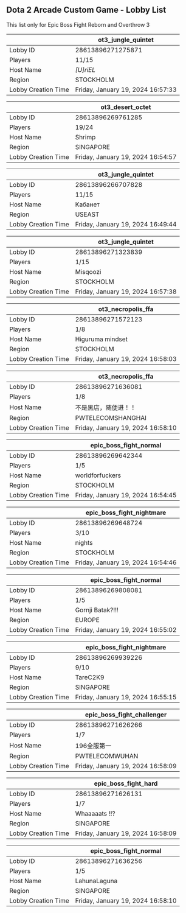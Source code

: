 ## Dota 2 Arcade Custom Game - Lobby List

This list only for Epic Boss Fight Reborn and Overthrow 3

|  | ot3_jungle_quintet |
| ------ | ------ |
| Lobby ID | 28613896271275871 |
| Players | 11/15 |
| Host Name | *[U]riEL* |
| Region | STOCKHOLM |
| Lobby Creation Time | Friday, January 19, 2024 16:57:33 |


|  | ot3_desert_octet |
| ------ | ------ |
| Lobby ID | 28613896269761285 |
| Players | 19/24 |
| Host Name | Shrimp |
| Region | SINGAPORE |
| Lobby Creation Time | Friday, January 19, 2024 16:54:57 |


|  | ot3_jungle_quintet |
| ------ | ------ |
| Lobby ID | 28613896266707828 |
| Players | 11/15 |
| Host Name | Кабанет |
| Region | USEAST |
| Lobby Creation Time | Friday, January 19, 2024 16:49:44 |


|  | ot3_jungle_quintet |
| ------ | ------ |
| Lobby ID | 28613896271323839 |
| Players | 1/15 |
| Host Name | Misqoozi |
| Region | STOCKHOLM |
| Lobby Creation Time | Friday, January 19, 2024 16:57:38 |


|  | ot3_necropolis_ffa |
| ------ | ------ |
| Lobby ID | 28613896271572123 |
| Players | 1/8 |
| Host Name | Higuruma mindset |
| Region | STOCKHOLM |
| Lobby Creation Time | Friday, January 19, 2024 16:58:03 |


|  | ot3_necropolis_ffa |
| ------ | ------ |
| Lobby ID | 28613896271636081 |
| Players | 1/8 |
| Host Name | 不是黑店，随便进！！ |
| Region | PWTELECOMSHANGHAI |
| Lobby Creation Time | Friday, January 19, 2024 16:58:10 |


|  | epic_boss_fight_normal |
| ------ | ------ |
| Lobby ID | 28613896269642344 |
| Players | 1/5 |
| Host Name | worldforfuckers |
| Region | STOCKHOLM |
| Lobby Creation Time | Friday, January 19, 2024 16:54:45 |


|  | epic_boss_fight_nightmare |
| ------ | ------ |
| Lobby ID | 28613896269648724 |
| Players | 3/10 |
| Host Name | nights |
| Region | STOCKHOLM |
| Lobby Creation Time | Friday, January 19, 2024 16:54:46 |


|  | epic_boss_fight_normal |
| ------ | ------ |
| Lobby ID | 28613896269808081 |
| Players | 1/5 |
| Host Name | Gornji Batak?!!! |
| Region | EUROPE |
| Lobby Creation Time | Friday, January 19, 2024 16:55:02 |


|  | epic_boss_fight_nightmare |
| ------ | ------ |
| Lobby ID | 28613896269939226 |
| Players | 9/10 |
| Host Name | TareC2K9 |
| Region | SINGAPORE |
| Lobby Creation Time | Friday, January 19, 2024 16:55:15 |


|  | epic_boss_fight_challenger |
| ------ | ------ |
| Lobby ID | 28613896271626266 |
| Players | 1/7 |
| Host Name | 196全服第一 |
| Region | PWTELECOMWUHAN |
| Lobby Creation Time | Friday, January 19, 2024 16:58:09 |


|  | epic_boss_fight_hard |
| ------ | ------ |
| Lobby ID | 28613896271626131 |
| Players | 1/7 |
| Host Name | Whaaaaats !!? |
| Region | SINGAPORE |
| Lobby Creation Time | Friday, January 19, 2024 16:58:09 |


|  | epic_boss_fight_normal |
| ------ | ------ |
| Lobby ID | 28613896271636256 |
| Players | 1/5 |
| Host Name | LahunaLaguna |
| Region | SINGAPORE |
| Lobby Creation Time | Friday, January 19, 2024 16:58:10 |



